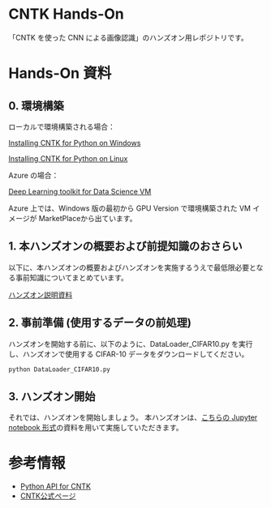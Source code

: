 # CNTK Hands-On
「CNTK を使った CNN による画像認識」のハンズオン用レポジトリです。

# Hands-On 資料

## 0. 環境構築

ローカルで環境構築される場合：

[Installing CNTK for Python on Windows](https://github.com/Microsoft/CNTK/wiki/Setup-Windows-Python#anaconda3)

[Installing CNTK for Python on Linux](https://github.com/Microsoft/CNTK/wiki/Setup-Linux-Python)

 

Azure の場合：

[Deep Learning toolkit for Data Science VM](https://azuremarketplace.microsoft.com/ja-jp/marketplace/apps/microsoft-ads.dsvm-deep-learning?tab=Overview)

Azure 上では、Windows 版の最初から GPU Version で環境構築された VM イメージが MarketPlaceから出ています。



## 1. 本ハンズオンの概要および前提知識のおさらい

以下に、本ハンズオンの概要およびハンズオンを実施するうえで最低限必要となる事前知識についてまとめています。

[ハンズオン説明資料](https://github.com/msmamita/cntk_handson/blob/master/CNTK_Beginner's_HandsOn_DecodeHackday.pptx)

## 2. 事前準備 (使用するデータの前処理)

ハンズオンを開始する前に、以下のように、DataLoader_CIFAR10.py を実行し、ハンズオンで使用する CIFAR-10 データをダウンロードしてください。

```py
python DataLoader_CIFAR10.py 
```

## 3. ハンズオン開始

それでは、ハンズオンを開始しましょう。 
本ハンズオンは、[こちらの Jupyter notebook 形式](https://github.com/msmamita/cntk_handson/blob/master/CNTK_Handson_ImageRecongnition_w_CNN.ipynb)の資料を用いて実施していただきます。


# 参考情報
* [Python API for CNTK](https://www.cntk.ai/pythondocs/index.html)
* [CNTK公式ページ](https://github.com/Microsoft/CNTK)
